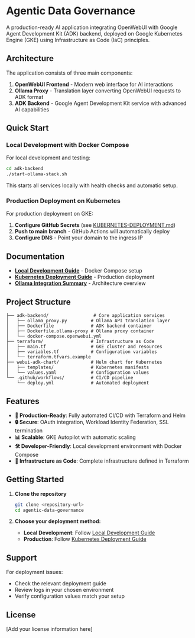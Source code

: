 # Agentic Data Governance

A production-ready AI application integrating OpenWebUI with Google Agent Development Kit (ADK) backend, deployed on Google Kubernetes Engine (GKE) using Infrastructure as Code (IaC) principles.

## Architecture

The application consists of three main components:

1. **OpenWebUI Frontend** - Modern web interface for AI interactions
2. **Ollama Proxy** - Translation layer converting OpenWebUI requests to ADK format
3. **ADK Backend** - Google Agent Development Kit service with advanced AI capabilities

## Quick Start

### Local Development with Docker Compose

For local development and testing:

```bash
cd adk-backend
./start-ollama-stack.sh
```

This starts all services locally with health checks and automatic setup.

### Production Deployment on Kubernetes

For production deployment on GKE:

1. **Configure GitHub Secrets** (see [KUBERNETES-DEPLOYMENT.md](./KUBERNETES-DEPLOYMENT.md))
2. **Push to main branch** - GitHub Actions will automatically deploy
3. **Configure DNS** - Point your domain to the ingress IP

## Documentation

- **[Local Development Guide](./adk-backend/README.ollama-setup.md)** - Docker Compose setup
- **[Kubernetes Deployment Guide](./KUBERNETES-DEPLOYMENT.md)** - Production deployment
- **[Ollama Integration Summary](./adk-backend/OLLAMA-SETUP-SUMMARY.md)** - Architecture overview

## Project Structure

```
├── adk-backend/                 # Core application services
│   ├── ollama_proxy.py         # Ollama API translation layer
│   ├── Dockerfile              # ADK backend container
│   ├── Dockerfile.ollama-proxy # Ollama proxy container
│   └── docker-compose.openwebui.yml
├── terraform/                  # Infrastructure as Code
│   ├── main.tf                 # GKE cluster and resources
│   ├── variables.tf            # Configuration variables
│   └── terraform.tfvars.example
├── webui-adk-chart/            # Helm chart for Kubernetes
│   ├── templates/              # Kubernetes manifests
│   └── values.yaml             # Configuration values
└── .github/workflows/          # CI/CD pipeline
    └── deploy.yml              # Automated deployment
```

## Features

- **🚀 Production-Ready**: Fully automated CI/CD with Terraform and Helm
- **🔒 Secure**: OAuth integration, Workload Identity Federation, SSL termination
- **📊 Scalable**: GKE Autopilot with automatic scaling
- **🛠️ Developer-Friendly**: Local development environment with Docker Compose
- **🔧 Infrastructure as Code**: Complete infrastructure defined in Terraform

## Getting Started

1. **Clone the repository**
   ```bash
   git clone <repository-url>
   cd agentic-data-governance
   ```

2. **Choose your deployment method:**
   - **Local Development**: Follow [Local Development Guide](./adk-backend/README.ollama-setup.md)
   - **Production**: Follow [Kubernetes Deployment Guide](./KUBERNETES-DEPLOYMENT.md)

## Support

For deployment issues:
- Check the relevant deployment guide
- Review logs in your chosen environment
- Verify configuration values match your setup

## License

[Add your license information here]